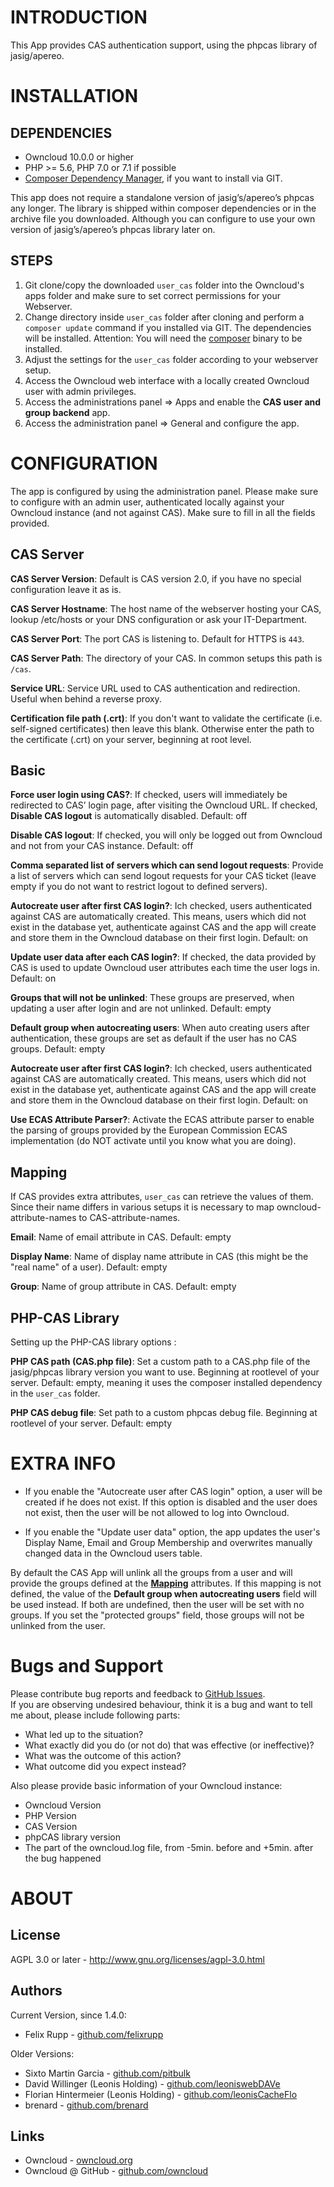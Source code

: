 INTRODUCTION
============

This App provides CAS authentication support, using the phpcas library of jasig/apereo.

INSTALLATION
============

DEPENDENCIES
-------------------

* Owncloud 10.0.0 or higher
* PHP >= 5.6, PHP 7.0 or 7.1 if possible
* [Composer Dependency Manager](https://getcomposer.org/), if you want to install via GIT.

This app does not require a standalone version of jasig’s/apereo’s phpcas any longer. The library is shipped within composer dependencies or in the archive file you downloaded. Although you can configure to use your own version of jasig’s/apereo’s phpcas library later on.


STEPS
-----

1. Git clone/copy the downloaded `user_cas` folder into the Owncloud's apps folder and make sure to set correct permissions for your Webserver.
2. Change directory inside `user_cas` folder after cloning and perform a `composer update` command if you installed via GIT. The dependencies will be installed. Attention: You will need the [composer](https://getcomposer.org/doc/00-intro.md#installation-linux-unix-osx) binary to be installed.
3. Adjust the settings for the `user_cas` folder according to your webserver setup.
4. Access the Owncloud web interface with a locally created Owncloud user with admin privileges.
5. Access the administrations panel => Apps and enable the **CAS user and group backend** app.
6. Access the administration panel => General and configure the app.


CONFIGURATION
=============

The app is configured by using the administration panel. Please make sure to configure with an admin user, authenticated locally against your Owncloud instance (and not against CAS). Make sure to fill in all the fields provided.


CAS Server
----------

**CAS Server Version**: Default is CAS version 2.0, if you have no special configuration leave it as is.

**CAS Server Hostname**: The host name of the webserver hosting your CAS, lookup /etc/hosts or your DNS configuration or ask your IT-Department.

**CAS Server Port**: The port CAS is listening to. Default for HTTPS is `443`.

**CAS Server Path**: The directory of your CAS. In common setups this path is `/cas`. 

**Service URL**: Service URL used to CAS authentication and redirection. Useful when behind a reverse proxy.

**Certification file path (.crt)**: If you don't want to validate the certificate (i.e. self-signed certificates) then leave this blank. Otherwise enter the path to the certificate (.crt) on your server, beginning at root level.


Basic
-----

**Force user login using CAS?**: If checked, users will immediately be redirected to CAS’ login page, after visiting the Owncloud URL. If checked, **Disable CAS logout** is automatically disabled. Default: off

**Disable CAS logout**: If checked, you will only be logged out from Owncloud and not from your CAS instance. Default: off

**Comma separated list of servers which can send logout requests**: Provide a list of servers which can send logout requests for your CAS ticket (leave empty if you do not want to restrict logout to defined servers).

**Autocreate user after first CAS login?**: Ich checked, users authenticated against CAS are automatically created. This means, users which did not exist in the database yet, authenticate against CAS and the app will create and store them in the Owncloud database on their first login. Default: on

**Update user data after each CAS login?**: If checked, the data provided by CAS is used to update Owncloud user attributes each time the user logs in. Default: on

**Groups that will not be unlinked**: These groups are preserved, when updating a user after login and are not unlinked. Default: empty

**Default group when autocreating users**: When auto creating users after authentication, these groups are set as default if the user has no CAS groups. Default: empty

**Autocreate user after first CAS login?**: Ich checked, users authenticated against CAS are automatically created. This means, users which did not exist in the database yet, authenticate against CAS and the app will create and store them in the Owncloud database on their first login. Default: on

**Use ECAS Attribute Parser?**: Activate the ECAS attribute parser to enable the parsing of groups provided by the European Commission ECAS implementation (do NOT activate until you know what you are doing).

<!-- **Link to LDAP backend**: Link CAS authentication with LDAP users and groups backend to use the same owncloud user as if the user was logged in via LDAP. -->


<a name="mapping"></a>

Mapping
-------

If CAS provides extra attributes, `user_cas` can retrieve the values of them. Since their name differs in various setups it is necessary to map owncloud-attribute-names to CAS-attribute-names.

**Email**: Name of email attribute in CAS. Default: empty

**Display Name**: Name of display name attribute in CAS (this might be the "real name" of a user). Default: empty

**Group**: Name of group attribute in CAS. Default: empty


PHP-CAS Library
---------------

Setting up the PHP-CAS library options :

**PHP CAS path (CAS.php file)**: Set a custom path to a CAS.php file of the jasig/phpcas library version you want to use. Beginning at rootlevel of your server. Default: empty, meaning it uses the composer installed dependency in the `user_cas` folder.

**PHP CAS debug file**: Set path to a custom phpcas debug file. Beginning at rootlevel of your server. Default: empty

EXTRA INFO
==========

* If you enable the "Autocreate user after CAS login" option, a user will be created if he does not exist. If this option is disabled and the user does not exist, then the user will be not allowed to log into Owncloud. <!-- You might not want this if you check "Link to LDAP backend" -->

* If you enable the "Update user data" option, the app updates the user's Display Name, Email and Group Membership and overwrites manually changed data in the Owncloud users table.

By default the CAS App will unlink all the groups from a user and will provide the groups defined at the [**Mapping**](#mapping) attributes. If this mapping is not defined, the value of the **Default group when autocreating users** field will be used instead. If both are undefined, then the user will be set with no groups.
If you set the "protected groups" field, those groups will not be unlinked from the user.

Bugs and Support
==============

Please contribute bug reports and feedback to [GitHub Issues](https://github.com/felixrupp/user_cas/issues).  
If you are observing undesired behaviour, think it is a bug and want to tell me about, please include following parts:
* What led up to the situation?
* What exactly did you do (or not do) that was effective (or ineffective)?
* What was the outcome of this action?
* What outcome did you expect instead?

Also please provide basic information of your Owncloud instance:
* Owncloud Version
* PHP Version
* CAS Version
* phpCAS library version
* The part of the owncloud.log file, from -5min. before and +5min. after the bug happened

ABOUT
=====

License
-------

AGPL 3.0 or later - http://www.gnu.org/licenses/agpl-3.0.html

Authors
-------

Current Version, since 1.4.0:
* Felix Rupp - [github.com/felixrupp](https://github.com/felixrupp)

Older Versions:
* Sixto Martin Garcia - [github.com/pitbulk](https://github.com/pitbulk)
* David Willinger (Leonis Holding) - [github.com/leoniswebDAVe](https://github.com/leoniswebDAVe)
* Florian Hintermeier (Leonis Holding)  - [github.com/leonisCacheFlo](https://github.com/leonisCacheFlo)
* brenard - [github.com/brenard](https://github.com/brenard)

Links
-------
* Owncloud - [owncloud.org](http://www.owncloud.org)
* Owncloud @ GitHub - [github.com/owncloud](https://github.com/owncloud)